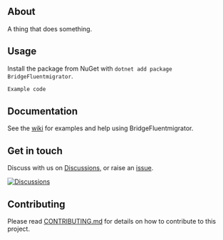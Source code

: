 ﻿## About

A thing that does something.

## Usage
Install the package from NuGet with `dotnet add package BridgeFluentmigrator`.

```csharp
Example code
```

## Documentation
See the [wiki](https://github.com/(owner)/bridge-fluentmigrator/wiki) for examples and help using BridgeFluentmigrator.

## Get in touch
Discuss with us on [Discussions](https://github.com/(owner)/bridge-fluentmigrator/discussions), or raise an [issue](https://github.com/(owner)/bridge-fluentmigrator/issues).

[![Discussions](https://img.shields.io/badge/DISCUSS-ON%20GITHUB-yellow?style=for-the-badge)](https://github.com/(owner)/bridge-fluentmigrator/discussions)

## Contributing
Please read [CONTRIBUTING.md](CONTRIBUTING.md) for details on how to contribute to this project.
